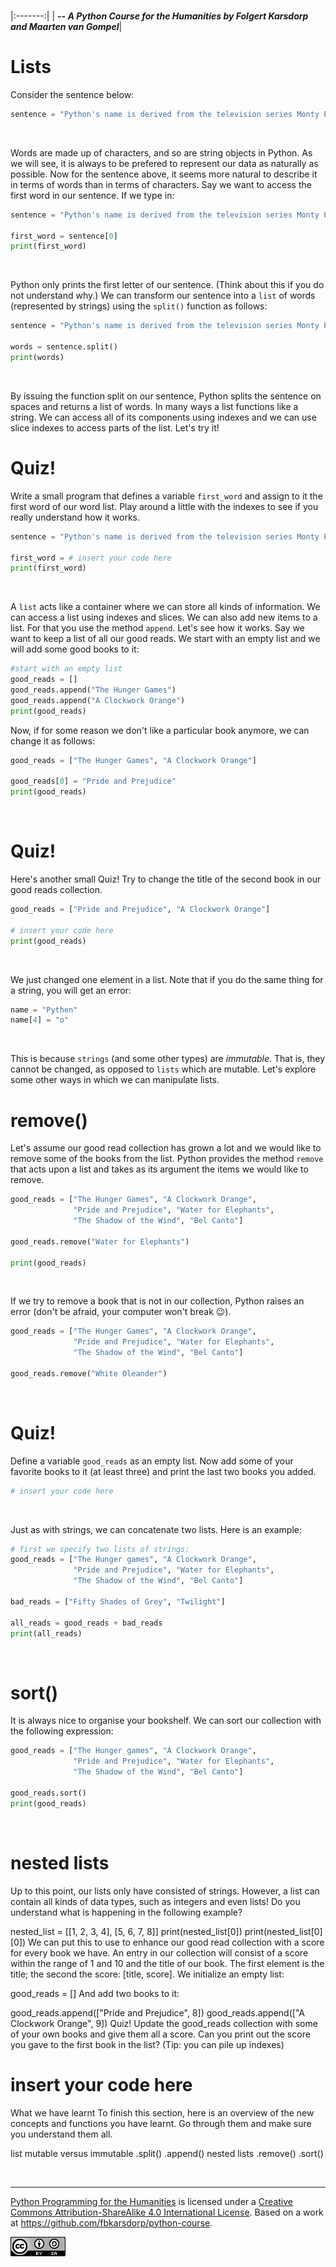 
<BR>

|:-------:|
| <span style="font-size: 100%"><b>_-- A Python Course for the Humanities by Folgert Karsdorp and Maarten van Gompel_</b></span>|

# Lists

Consider the sentence below:

```python
sentence = "Python's name is derived from the television series Monty Python's Flying Circus."
```

<BR>

Words are made up of characters, and so are string objects in Python. As we will see, it is always to be prefered to represent our data as naturally as possible. Now for the sentence above, it seems more natural to describe it in terms of words than in terms of characters. Say we want to access the first word in our sentence. If we type in:

```python runnable
sentence = "Python's name is derived from the television series Monty Python's Flying Circus."

first_word = sentence[0]
print(first_word)
```

<BR>

Python only prints the first letter of our sentence. (Think about this if you do not understand why.) We can transform our sentence into a `list` of words (represented by strings) using the `split()` function as follows:

```python runnable
sentence = "Python's name is derived from the television series Monty Python's Flying Circus."

words = sentence.split()
print(words)
```

<BR>

By issuing the function split on our sentence, Python splits the sentence on spaces and returns a list of words. In many ways a list functions like a string. We can access all of its components using indexes and we can use slice indexes to access parts of the list. Let's try it!

# Quiz!

Write a small program that defines a variable `first_word` and assign to it the first word of our word list. Play around a little with the indexes to see if you really understand how it works.

```python runnable
sentence = "Python's name is derived from the television series Monty Python's Flying Circus."

first_word = # insert your code here
print(first_word)
```

<BR>

A `list` acts like a container where we can store all kinds of information. We can access a list using indexes and slices. We can also add new items to a list. For that you use the method `append`. Let's see how it works. Say we want to keep a list of all our good reads. We start with an empty list and we will add some good books to it:

```python runnable
#start with an empty list
good_reads = []
good_reads.append("The Hunger Games")
good_reads.append("A Clockwork Orange")
print(good_reads)
```

Now, if for some reason we don't like a particular book anymore, we can change it as follows:

```python runnable
good_reads = ["The Hunger Games", "A Clockwork Orange"]

good_reads[0] = "Pride and Prejudice"
print(good_reads)
```

<BR>

# Quiz!

Here's another small Quiz! Try to change the title of the second book in our good reads collection.

```python runnable
good_reads = ["Pride and Prejudice", "A Clockwork Orange"]

# insert your code here
print(good_reads)
```

<BR>

We just changed one element in a list. Note that if you do the same thing for a string, you will get an error:

```python runnable
name = "Pythen"
name[4] = "o"
```

<BR>

This is because `strings` (and some other types) are _immutable_. That is, they cannot be changed, as opposed to `lists` which are mutable. Let's explore some other ways in which we can manipulate lists.

# remove()

Let's assume our good read collection has grown a lot and we would like to remove some of the books from the list. Python provides the method `remove` that acts upon a list and takes as its argument the items we would like to remove.

```python runnable
good_reads = ["The Hunger Games", "A Clockwork Orange", 
              "Pride and Prejudice", "Water for Elephants",
              "The Shadow of the Wind", "Bel Canto"]

good_reads.remove("Water for Elephants")

print(good_reads)
```

<BR>

If we try to remove a book that is not in our collection, Python raises an error (don't be afraid, your computer won't break 😉).

```python runnable
good_reads = ["The Hunger Games", "A Clockwork Orange", 
              "Pride and Prejudice", "Water for Elephants",
              "The Shadow of the Wind", "Bel Canto"]

good_reads.remove("White Oleander")
```

<BR>

# Quiz!

Define a variable `good_reads` as an empty list. Now add some of your favorite books to it (at least three) and print the last two books you added.

```python runnable
# insert your code here
```

<BR>

Just as with strings, we can concatenate two lists. Here is an example:

```python runnable
# first we specify two lists of strings:
good_reads = ["The Hunger games", "A Clockwork Orange", 
              "Pride and Prejudice", "Water for Elephants",
              "The Shadow of the Wind", "Bel Canto"]

bad_reads = ["Fifty Shades of Grey", "Twilight"]

all_reads = good_reads + bad_reads
print(all_reads)
```

<BR>

# sort()

It is always nice to organise your bookshelf. We can sort our collection with the following expression:

```python runnable
good_reads = ["The Hunger games", "A Clockwork Orange", 
              "Pride and Prejudice", "Water for Elephants",
              "The Shadow of the Wind", "Bel Canto"]

good_reads.sort()
print(good_reads)
```

<BR>

# nested lists

Up to this point, our lists only have consisted of strings. However, a list can contain all kinds of data types, such as integers and even lists! Do you understand what is happening in the following example?

nested_list = [[1, 2, 3, 4], [5, 6, 7, 8]]
print(nested_list[0])
print(nested_list[0][0])
We can put this to use to enhance our good read collection with a score for every book we have. An entry in our collection will consist of a score within the range of 1 and 10 and the title of our book. The first element is the title; the second the score: [title, score]. We initialize an empty list:

good_reads = []
And add two books to it:

good_reads.append(["Pride and Prejudice", 8])
good_reads.append(["A Clockwork Orange", 9])
Quiz!
Update the good_reads collection with some of your own books and give them all a score. Can you print out the score you gave to the first book in the list? (Tip: you can pile up indexes)

# insert your code here
What we have learnt
To finish this section, here is an overview of the new concepts and functions you have learnt. Go through them and make sure you understand them all.

list
mutable versus immutable
.split()
.append()
nested lists
.remove()
.sort()



<BR>

----

[Python Programming for the Humanities](http://fbkarsdorp.github.io/python-course) is licensed under a [Creative Commons Attribution-ShareAlike 4.0 International License](https://creativecommons.org/licenses/by-sa/4.0/). Based on a work at https://github.com/fbkarsdorp/python-course.

![Creative Commons](CreativeCommons.png)
